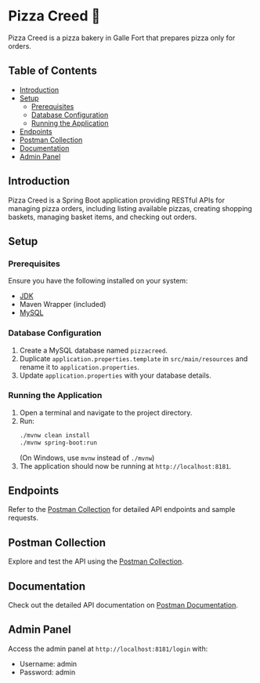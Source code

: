 # Pizza Creed 🍕

Pizza Creed is a pizza bakery in Galle Fort that prepares pizza only for orders.

## Table of Contents
- [Introduction](#introduction)
- [Setup](#setup)
  - [Prerequisites](#prerequisites)
  - [Database Configuration](#database-configuration)
  - [Running the Application](#running-the-application)
- [Endpoints](#endpoints)
- [Postman Collection](#postman-collection)
- [Documentation](#documentation)
- [Admin Panel](#admin-panel)

## Introduction

Pizza Creed is a Spring Boot application providing RESTful APIs for managing pizza orders, including listing available pizzas, creating shopping baskets, managing basket items, and checking out orders.

## Setup

### Prerequisites

Ensure you have the following installed on your system:

- [JDK](https://adoptopenjdk.net/)
- Maven Wrapper (included)
- [MySQL](https://dev.mysql.com/downloads/)

### Database Configuration

1. Create a MySQL database named `pizzacreed`.
2. Duplicate `application.properties.template` in `src/main/resources` and rename it to `application.properties`.
3. Update `application.properties` with your database details.

### Running the Application

1. Open a terminal and navigate to the project directory.
2. Run:
   ```bash
   ./mvnw clean install
   ./mvnw spring-boot:run
   ```
   (On Windows, use `mvnw` instead of `./mvnw`)
3. The application should now be running at `http://localhost:8181`.

## Endpoints

Refer to the [Postman Collection](https://www.postman.com/speeding-capsule-928798/workspace/nibm-ead-2/collection/30452672-92f8720f-f44f-4fe4-b82f-9e1b98d1a2a5?action=share&creator=30452672) for detailed API endpoints and sample requests.

## Postman Collection

Explore and test the API using the [Postman Collection](https://www.postman.com/speeding-capsule-928798/workspace/nibm-ead-2/collection/30452672-92f8720f-f44f-4fe4-b82f-9e1b98d1a2a5?action=share&creator=30452672).

## Documentation

Check out the detailed API documentation on [Postman Documentation](https://documenter.getpostman.com/view/30452672/2s9YsNcpuD).

## Admin Panel

Access the admin panel at `http://localhost:8181/login` with:

- Username: admin
- Password: admin
